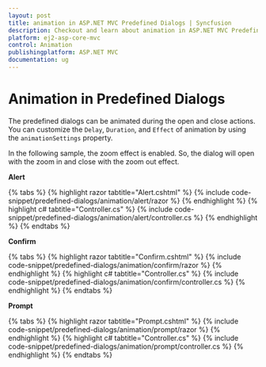 ```yaml
---
layout: post
title: animation in ASP.NET MVC Predefined Dialogs | Syncfusion
description: Checkout and learn about animation in ASP.NET MVC Predefined Dialogs of Syncfusion Essential JS 2 and more details.
platform: ej2-asp-core-mvc
control: Animation
publishingplatform: ASP.NET MVC
documentation: ug
---
```


# Animation in Predefined Dialogs 

The predefined dialogs can be animated during the open and close actions. You can customize the `Delay`, `Duration`, and `Effect` of animation by using the `animationSettings` property.

In the following sample, the zoom effect is enabled. So, the dialog will open with the zoom in and close with the zoom out effect.

**Alert**

{% tabs %}
{% highlight razor tabtitle="Alert.cshtml" %}
{% include code-snippet/predefined-dialogs/animation/alert/razor %}
{% endhighlight %}
{% highlight c# tabtitle="Controller.cs" %}
{% include code-snippet/predefined-dialogs/animation/alert/controller.cs %}
{% endhighlight %}
{% endtabs %}

**Confirm**

{% tabs %}
{% highlight razor tabtitle="Confirm.cshtml" %}
{% include code-snippet/predefined-dialogs/animation/confirm/razor %}
{% endhighlight %}
{% highlight c# tabtitle="Controller.cs" %}
{% include code-snippet/predefined-dialogs/animation/confirm/controller.cs %}
{% endhighlight %}
{% endtabs %}

**Prompt**

{% tabs %}
{% highlight razor tabtitle="Prompt.cshtml" %}
{% include code-snippet/predefined-dialogs/animation/prompt/razor %}
{% endhighlight %}
{% highlight c# tabtitle="Controller.cs" %}
{% include code-snippet/predefined-dialogs/animation/prompt/controller.cs %}
{% endhighlight %}
{% endtabs %}